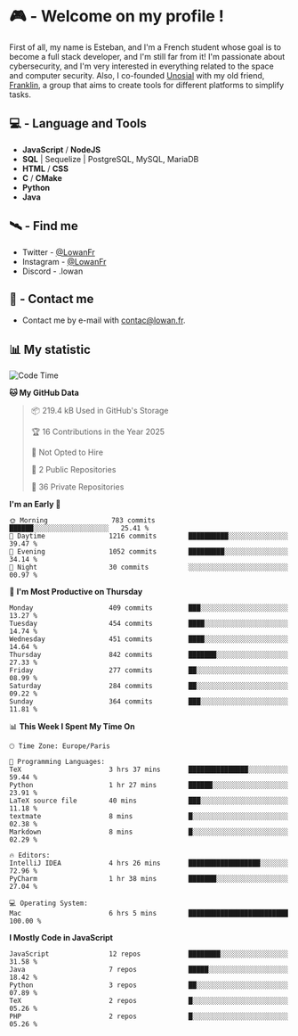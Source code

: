 # 🎮 - Welcome on my profile !
First of all, my name is Esteban, and I'm a French student whose goal is to become a full stack developer, and I'm still far from it!
I'm passionate about cybersecurity, and I'm very interested in everything related to the space and computer security.
Also, I co-founded [Unosial](https://github.com/Unosial) with my old friend, [Franklin](https://github.com/AbaFranklin/), a group that aims to create tools for different platforms to simplify tasks. 



## 💻 - Language and Tools
- **JavaScript** / **NodeJS**
- **SQL** | Sequelize | PostgreSQL, MySQL, MariaDB
- **HTML** / **CSS**
- **C** / **CMake**
- **Python**
- **Java**

## 🛰️ - Find me

 - Twitter - [@LowanFr](https://twitter.com/LowanFr/)
 - Instagram - [@LowanFr](https://instagram.com/LowanFr)
 - Discord -  .lowan
 
## 📡 - Contact me
 - Contact me by e-mail with [contac@lowan.fr](mailto:contact@lowan.fr).

## 📊 My statistic
<!--START_SECTION:waka-->
![Code Time](http://img.shields.io/badge/Code%20Time-1%2C147%20hrs%2034%20mins-blue)

**🐱 My GitHub Data** 

> 📦 219.4 kB Used in GitHub's Storage 
 > 
> 🏆 16 Contributions in the Year 2025
 > 
> 🚫 Not Opted to Hire
 > 
> 📜 2 Public Repositories 
 > 
> 🔑 36 Private Repositories 
 > 
**I'm an Early 🐤** 

```text
🌞 Morning                783 commits         ██████░░░░░░░░░░░░░░░░░░░   25.41 % 
🌆 Daytime                1216 commits        ██████████░░░░░░░░░░░░░░░   39.47 % 
🌃 Evening                1052 commits        █████████░░░░░░░░░░░░░░░░   34.14 % 
🌙 Night                  30 commits          ░░░░░░░░░░░░░░░░░░░░░░░░░   00.97 % 
```
📅 **I'm Most Productive on Thursday** 

```text
Monday                   409 commits         ███░░░░░░░░░░░░░░░░░░░░░░   13.27 % 
Tuesday                  454 commits         ████░░░░░░░░░░░░░░░░░░░░░   14.74 % 
Wednesday                451 commits         ████░░░░░░░░░░░░░░░░░░░░░   14.64 % 
Thursday                 842 commits         ███████░░░░░░░░░░░░░░░░░░   27.33 % 
Friday                   277 commits         ██░░░░░░░░░░░░░░░░░░░░░░░   08.99 % 
Saturday                 284 commits         ██░░░░░░░░░░░░░░░░░░░░░░░   09.22 % 
Sunday                   364 commits         ███░░░░░░░░░░░░░░░░░░░░░░   11.81 % 
```


📊 **This Week I Spent My Time On** 

```text
🕑︎ Time Zone: Europe/Paris

💬 Programming Languages: 
TeX                      3 hrs 37 mins       ███████████████░░░░░░░░░░   59.44 % 
Python                   1 hr 27 mins        ██████░░░░░░░░░░░░░░░░░░░   23.91 % 
LaTeX source file        40 mins             ███░░░░░░░░░░░░░░░░░░░░░░   11.18 % 
textmate                 8 mins              █░░░░░░░░░░░░░░░░░░░░░░░░   02.38 % 
Markdown                 8 mins              █░░░░░░░░░░░░░░░░░░░░░░░░   02.29 % 

🔥 Editors: 
IntelliJ IDEA            4 hrs 26 mins       ██████████████████░░░░░░░   72.96 % 
PyCharm                  1 hr 38 mins        ███████░░░░░░░░░░░░░░░░░░   27.04 % 

💻 Operating System: 
Mac                      6 hrs 5 mins        █████████████████████████   100.00 % 
```

**I Mostly Code in JavaScript** 

```text
JavaScript               12 repos            ████████░░░░░░░░░░░░░░░░░   31.58 % 
Java                     7 repos             █████░░░░░░░░░░░░░░░░░░░░   18.42 % 
Python                   3 repos             ██░░░░░░░░░░░░░░░░░░░░░░░   07.89 % 
TeX                      2 repos             █░░░░░░░░░░░░░░░░░░░░░░░░   05.26 % 
PHP                      2 repos             █░░░░░░░░░░░░░░░░░░░░░░░░   05.26 % 
```




<!--END_SECTION:waka-->
